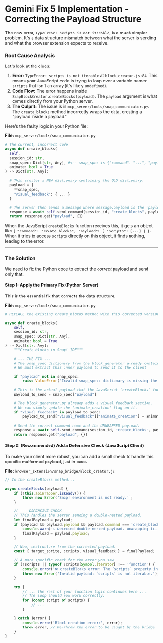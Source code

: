 # Gemini Fix 5 Implementation - Correcting the Payload Structure

The new error, `TypeError: scripts is not iterable`, is a much simpler problem. It's a data structure mismatch between what the server is sending and what the browser extension expects to receive.

### Root Cause Analysis

Let's look at the clues:

1.  **Error:** `TypeError: scripts is not iterable` at `block_creator.js:84`. This means your JavaScript code is trying to loop over a variable named `scripts` that isn't an array (it's likely `undefined`).
2.  **Code Flow:** The error happens inside `SnapBlockCreator.createBlocks(payload)`. The `payload` argument is what comes directly from your Python server.
3.  **The Culprit:** The issue is in `mcp_server/tools/snap_communicator.py`. The `create_blocks` method incorrectly wraps the data, creating a "payload inside a payload."

Here's the faulty logic in your Python file:

**File:** `mcp_server/tools/snap_communicator.py`

```python
# The current, incorrect code
async def create_blocks(
  self,
  session_id: str,
  snap_spec: Dict[str, Any], #<-- snap_spec is {"command": "...", "payload": {...}}
  animate: bool = True
) -> Dict[str, Any]:
  
  # This creates a NEW dictionary containing the OLD dictionary.
  payload = {
    **snap_spec,
    "visual_feedback": { ... }
  }

  # The server then sends a message where message.payload is the `payload` variable above.
  response = await self.send_command(session_id, "create_blocks", payload)
  return response.get("payload", {})
```

When the JavaScript `createBlocks` function receives this, it gets an object like `{ "command": "create_blocks", "payload": { "scripts": [...] } }`. When it tries to access `scripts` directly on this object, it finds nothing, leading to the error.

---

### The Solution

We need to fix the Python code to extract the *correct* payload and send only that.

#### Step 1: Apply the Primary Fix (Python Server)

This is the essential fix that corrects the data structure.

**File:** `mcp_server/tools/snap_communicator.py`

```python
# REPLACE the existing create_blocks method with this corrected version.

async def create_blocks(
    self,
    session_id: str,
    snap_spec: Dict[str, Any],
    animate: bool = True
) -> Dict[str, Any]:
    """Create blocks in Snap! IDE"""

    # --- THE FIX ---
    # The snap_spec dictionary from the block_generator already contains the 'payload' key.
    # We must extract this inner payload to send it to the client.

    if "payload" not in snap_spec:
        raise ValueError("Invalid snap_spec: dictionary is missing the 'payload' key.")

    # This is the actual payload that the JavaScript `createBlocks` function expects.
    payload_to_send = snap_spec["payload"]

    # The block_generator.py already adds a visual_feedback section.
    # We can simply update the 'animate_creation' flag on it.
    if "visual_feedback" in payload_to_send:
        payload_to_send["visual_feedback"]["animate_creation"] = animate
    
    # Send the correct command name and the UNWRAPPED payload.
    response = await self.send_command(session_id, "create_blocks", payload_to_send)
    return response.get("payload", {})

```

#### Step 2: (Recommended) Add a Defensive Check (JavaScript Client)

To make your client more robust, you can add a small check to handle this specific malformed payload, just in case.

**File:** `browser_extension/snap_bridge/block_creator.js`

```javascript
// In the createBlocks method...

async createBlocks(payload) {
    if (!this.apiWrapper.isReady()) {
        throw new Error('Snap! environment is not ready.');
    }

    // --- DEFENSIVE CHECK ---
    // This handles the server sending a double-nested payload.
    let finalPayload = payload;
    if (payload && payload.payload && payload.command === 'create_blocks') {
        console.warn('⚠️ Detected double-nested payload. Unwrapping it. Please fix the server-side logic in snap_communicator.py.');
        finalPayload = payload.payload;
    }

    // Now, destructure from the corrected payload.
    const { target_sprite, scripts, visual_feedback } = finalPayload;

    // A more specific check for the error you saw.
    if (!scripts || typeof scripts[Symbol.iterator] !== 'function') {
        console.error('❌ createBlocks error: The `scripts` property in the payload is missing or not an array.', finalPayload);
        throw new Error('Invalid payload: `scripts` is not iterable.');
    }

    try {
        // ... the rest of your function logic continues here ...
        // The loop should now work correctly.
        for (const script of scripts) {
            // ...
        }

    } catch (error) {
        console.error('Block creation error:', error);
        throw error; // Re-throw the error to be caught by the bridge
    }
}
```

